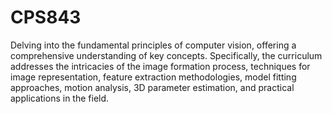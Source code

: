 # CPS843

Delving into the fundamental principles of computer vision, offering a comprehensive understanding of key concepts. Specifically, the curriculum addresses the intricacies of the image formation process, techniques for image representation, feature extraction methodologies, model fitting approaches, motion analysis, 3D parameter estimation, and practical applications in the field.

